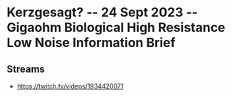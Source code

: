 # Kerzgesagt? -- 24 Sept 2023 -- Gigaohm Biological High Resistance Low Noise Information Brief

## Streams
- https://twitch.tv/videos/1934420071

